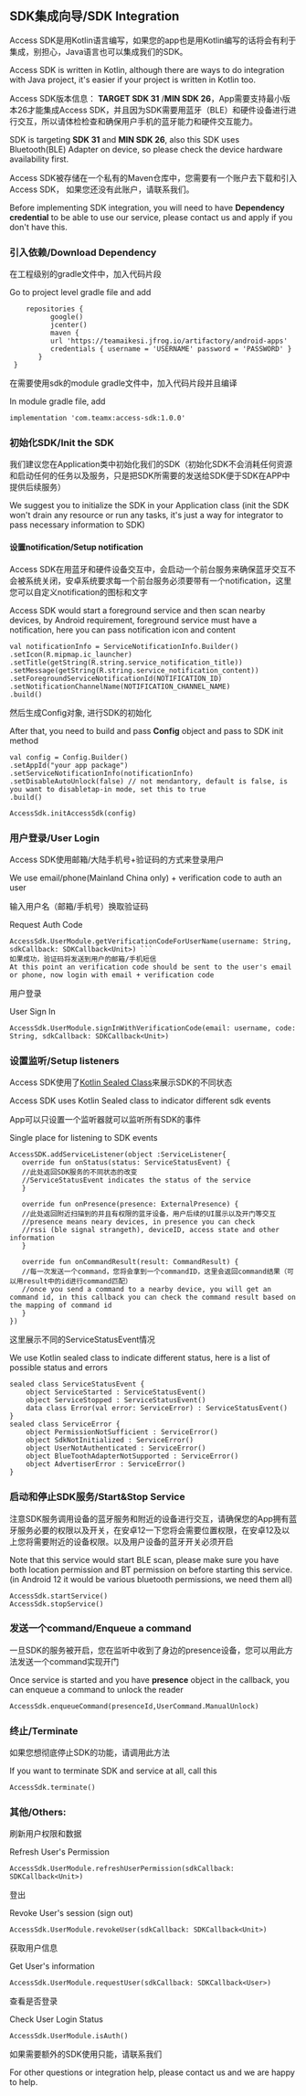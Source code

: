 ## SDK集成向导/SDK Integration

Access SDK是用Kotlin语言编写，如果您的app也是用Kotlin编写的话将会有利于集成，别担心，Java语言也可以集成我们的SDK。  

Access SDK is written in Kotlin, although there are ways to do integration with Java project, it's easier if your project is written in Kotlin too.

Access SDK版本信息： **TARGET SDK 31** /**MIN SDK 26**，App需要支持最小版本26才能集成Access SDK，并且因为SDK需要用蓝牙（BLE）和硬件设备进行进行交互，所以请体检检查和确保用户手机的蓝牙能力和硬件交互能力。

SDK is targeting **SDK 31** and **MIN SDK 26**, also this SDK uses Bluetooth(BLE) Adapter on device, so please check the device hardware availability first.

Access SDK被存储在一个私有的Maven仓库中，您需要有一个账户去下载和引入Access SDK， 如果您还没有此账户，请联系我们。

Before implementing SDK integration, you will need to have  **Dependency credential** to be able to use our service, please contact us and apply if you don't have this.

### 引入依赖/Download Dependency

在工程级别的gradle文件中，加入代码片段

Go to project level gradle file and add

``` allprojects {    
    repositories {   
          google()   
          jcenter()   
          maven {                 
          url 'https://teamaikesi.jfrog.io/artifactory/android-apps'    
          credentials { username = 'USERNAME' password = 'PASSWORD' }   
       }  
 } 
```
在需要使用sdk的module gradle文件中，加入代码片段并且编译

In module gradle file, add
```
implementation 'com.teamx:access-sdk:1.0.0'
``` 

### 初始化SDK/Init the SDK
我们建议您在Application类中初始化我们的SDK（初始化SDK不会消耗任何资源和启动任何的任务以及服务，只是把SDK所需要的发送给SDK便于SDK在APP中提供后续服务）

We suggest you to initialize the SDK in your Application class (init the SDK won't drain any resource or run any tasks, it's just a way for integrator to pass necessary information to SDK)

#### 设置notification/Setup notification
Access SDK在用蓝牙和硬件设备交互中，会启动一个前台服务来确保蓝牙交互不会被系统关闭，安卓系统要求每一个前台服务必须要带有一个notification，这里您可以自定义notification的图标和文字

Access SDK would start a foreground service and then scan nearby devices, by Android requirement, foreground service must have a notification, here you can pass notification icon and content

```  
val notificationInfo = ServiceNotificationInfo.Builder()
.setIcon(R.mipmap.ic_launcher)
.setTitle(getString(R.string.service_notification_title))
.setMessage(getString(R.string.service_notification_content))
.setForegroundServiceNotificationId(NOTIFICATION_ID)
.setNotificationChannelName(NOTIFICATION_CHANNEL_NAME)
.build()  
```  

然后生成Config对象, 进行SDK的初始化

After that, you need to build and pass **Config** object and pass to SDK init method

```  
val config = Config.Builder()
.setAppId("your app package")
.setServiceNotificationInfo(notificationInfo) 
.setDisableAutoUnlock(false) // not mendantory, default is false, is you want to disabletap-in mode, set this to true 
.build()   

AccessSdk.initAccessSdk(config) 
```
### 用户登录/User Login
Access SDK使用邮箱/大陆手机号+验证码的方式来登录用户

We use email/phone(Mainland China only) + verification code to auth an user

输入用户名（邮箱/手机号）换取验证码

Request Auth Code
```  
AccessSdk.UserModule.getVerificationCodeForUserName(username: String, sdkCallback: SDKCallback<Unit>) ```  
如果成功，验证码将发送到用户的邮箱/手机短信
At this point an verification code should be sent to the user's email or phone, now login with email + verification code  
```  

用户登录

User Sign In
```
AccessSdk.UserModule.signInWithVerificationCode(email: username, code: String, sdkCallback: SDKCallback<Unit>)  
```  

### 设置监听/Setup listeners
Access SDK使用了[Kotlin Sealed Class](https://kotlinlang.org/docs/sealed-classes.html#location-of-direct-subclasses)来展示SDK的不同状态

Access SDK uses Kotlin Sealed class to indicator different sdk events

App可以只设置一个监听器就可以监听所有SDK的事件

Single place for listening to SDK events
```  
AccessSDK.addServiceListener(object :ServiceListener{         
   override fun onStatus(status: ServiceStatusEvent) {  
   //此处返回SDK服务的不同状态的改变
   //ServiceStatusEvent indicates the status of the service    
   }      
   
   override fun onPresence(presence: ExternalPresence) {      
   //此处返回附近扫描到的并且有权限的蓝牙设备，用户后续的UI展示以及开门等交互
   //presence means neary devices, in presence you can check    
   //rssi (ble signal strangeth), deviceID, access state and other information 
   }  
       
   override fun onCommandResult(result: CommandResult) {    
   //每一次发送一个command，您将会拿到一个commandID，这里会返回command结果（可以用result中的id进行command匹配）  
   //once you send a command to a nearby device, you will get an command id, in this callback you can check the command result based on the mapping of command id    
   } 
}) 
```  
这里展示不同的ServiceStatusEvent情况

We use Kotlin sealed class to indicate different status, here is a list of possible status and errors
``` 
sealed class ServiceStatusEvent {      
    object ServiceStarted : ServiceStatusEvent()      
    object ServiceStopped : ServiceStatusEvent()      
	data class Error(val error: ServiceError) : ServiceStatusEvent() 
} 
sealed class ServiceError {      
    object PermissionNotSufficient : ServiceError()      
    object SdkNotInitialized : ServiceError()      
    object UserNotAuthenticated : ServiceError()      
    object BlueToothAdapterNotSupported : ServiceError()      
    object AdvertiserError : ServiceError() 
} 
```

### 启动和停止SDK服务/Start&Stop Service
注意SDK服务调用设备的蓝牙服务和附近的设备进行交互，请确保您的App拥有蓝牙服务必要的权限以及开关，在安卓12一下您将会需要位置权限，在安卓12及以上您将需要附近的设备权限。以及用户设备的蓝牙开关必须开启

Note that this service would start BLE scan, please make sure you have both location permission and BT permission on before starting this service. (in Android 12 it would be various bluetooth permissions, we need them all)

```  
AccessSdk.startService() 
AccessSdk.stopService()  
```  
### 发送一个command/Enqueue a command

一旦SDK的服务被开启，您在监听中收到了身边的presence设备，您可以用此方法发送一个command实现开门

Once service is started and you have **presence** object in the callback, you can enqueue a command to unlock the reader

```  
AccessSdk.enqueueCommand(presenceId,UserCommand.ManualUnlock)  
```  
### 终止/Terminate
如果您想彻底停止SDK的功能，请调用此方法

If you want to terminate SDK and service at all, call this
```  
AccessSdk.terminate()  
```  
### 其他/Others:
刷新用户权限和数据

Refresh User's Permission
```  
AccessSdk.UserModule.refreshUserPermission(sdkCallback: SDKCallback<Unit>)  
```  

登出

Revoke User's session (sign out)
```  
AccessSdk.UserModule.revokeUser(sdkCallback: SDKCallback<Unit>)  
```  

获取用户信息

Get User's information
```  
AccessSdk.UserModule.requestUser(sdkCallback: SDKCallback<User>) 
```  

查看是否登录

Check User Login Status
```  
AccessSdk.UserModule.isAuth() 
```  

如果需要额外的SDK使用只能，请联系我们

For other questions or integration help, please contact us and we are happy to help.